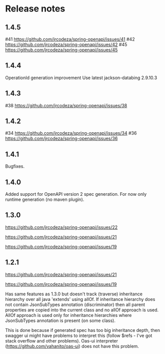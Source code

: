 # Release notes

## 1.4.5
#41 https://github.com/jrcodeza/spring-openapi/issues/41
#42 https://github.com/jrcodeza/spring-openapi/issues/42
#45 https://github.com/jrcodeza/spring-openapi/issues/45

## 1.4.4
OperationId generation improvement
Use latest jackson-databing 2.9.10.3

## 1.4.3
#38 https://github.com/jrcodeza/spring-openapi/issues/38

## 1.4.2
#34 https://github.com/jrcodeza/spring-openapi/issues/34
#36 https://github.com/jrcodeza/spring-openapi/issues/36

## 1.4.1
Bugfixes.

## 1.4.0
Added support for OpenAPI version 2 spec generation. For now only
runtime generation (no maven plugin).

## 1.3.0
https://github.com/jrcodeza/spring-openapi/issues/22

https://github.com/jrcodeza/spring-openapi/issues/21

https://github.com/jrcodeza/spring-openapi/issues/19

## 1.2.1

https://github.com/jrcodeza/spring-openapi/issues/21

https://github.com/jrcodeza/spring-openapi/issues/19

Has same features as 1.3.0 but doesn't track (traverse) inheritance hierarchy
over all java 'extends' using allOf. If inheritance hierarchy does not contain
JsonSubTypes annotation (discriminator) then all parent properties are copied
into the current class and no allOf approach is used. AllOf approach is used
only for inheritance hierarchies where JsonSubTypes annotation is present 
(on some class).

This is done because if generated spec has too big inheritance depth, then
swagger ui might have problems to interpret this (follow $refs - I've got 
stack overflow and other problems). Oas-ui interpreter 
(https://github.com/vahanito/oas-ui) does not have this problem.

